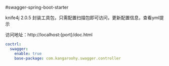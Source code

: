 #swagger-spring-boot-starter

knife4j 2.0.5 封装工具包，只需配置扫描包即可访问，更新配置信息，查看yml提示

访问地址：http://localhost:{port}/doc.html

```yaml
coctrl:
  swagger:
    enable: true
    base-package: com.kangaroohy.swagger.controller
```